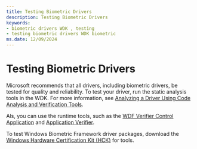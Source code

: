 ```yaml
---
title: Testing Biometric Drivers
description: Testing Biometric Drivers
keywords:
- biometric drivers WDK , testing
- testing biometric drivers WDK biometric
ms.date: 12/09/2024
---
```


# Testing Biometric Drivers

Microsoft recommends that all drivers, including biometric drivers, be tested for quality and reliability. To test your driver, run the static analysis tools in the WDK. For more information, see [Analyzing a Driver Using Code Analysis and Verification Tools](/windows-hardware/drivers/develop/analyzing-driver-quality-by-using-code-analysis-tools).

Als, you can use the runtime tools, such as the [WDF Verifier Control Application](../devtest/wdf-verifier-control-application.md) and [Application Verifier](../devtest/application-verifier.md).

To test Windows Biometric Framework driver packages, download the [Windows Hardware Certification Kit (HCK)](https://go.microsoft.com/fwlink/p/?LinkId=733613) for tools.


